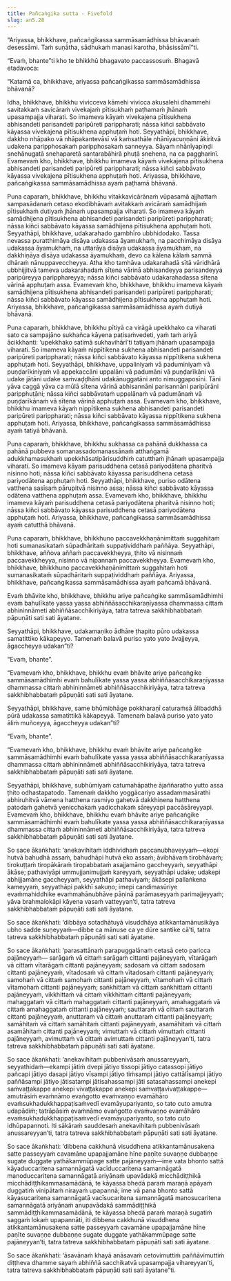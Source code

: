 ```yaml
---
title: Pañcaṅgika sutta - Fivefold
slug: an5.28
---
```


“Ariyassa, bhikkhave, pañcaṅgikassa sammāsamādhissa bhāvanaṁ desessāmi. Taṁ suṇātha, sādhukaṁ manasi karotha, bhāsissāmī”ti.

“Evaṁ, bhante”ti kho te bhikkhū bhagavato paccassosuṁ. Bhagavā etadavoca:

“Katamā ca, bhikkhave, ariyassa pañcaṅgikassa sammāsamādhissa bhāvanā?

Idha, bhikkhave, bhikkhu vivicceva kāmehi vivicca akusalehi dhammehi savitakkaṁ savicāraṁ vivekajaṁ pītisukhaṁ paṭhamaṁ jhānaṁ upasampajja viharati. So imameva kāyaṁ vivekajena pītisukhena abhisandeti parisandeti paripūreti parippharati; nāssa kiñci sabbāvato kāyassa vivekajena pītisukhena apphuṭaṁ hoti. Seyyathāpi, bhikkhave, dakkho nhāpako vā nhāpakantevāsī vā kaṁsathāle nhānīyacuṇṇāni ākiritvā udakena paripphosakaṁ paripphosakaṁ sanneyya. Sāyaṁ nhānīyapiṇḍi snehānugatā snehaparetā santarabāhirā phuṭā snehena, na ca paggharinī. Evamevaṁ kho, bhikkhave, bhikkhu imameva kāyaṁ vivekajena pītisukhena abhisandeti parisandeti paripūreti parippharati; nāssa kiñci sabbāvato kāyassa vivekajena pītisukhena apphuṭaṁ hoti. Ariyassa, bhikkhave, pañcaṅgikassa sammāsamādhissa ayaṁ paṭhamā bhāvanā.

Puna caparaṁ, bhikkhave, bhikkhu vitakkavicārānaṁ vūpasamā ajjhattaṁ sampasādanaṁ cetaso ekodibhāvaṁ avitakkaṁ avicāraṁ samādhijaṁ pītisukhaṁ dutiyaṁ jhānaṁ upasampajja viharati. So imameva kāyaṁ samādhijena pītisukhena abhisandeti parisandeti paripūreti parippharati; nāssa kiñci sabbāvato kāyassa samādhijena pītisukhena apphuṭaṁ hoti. Seyyathāpi, bhikkhave, udakarahado gambhīro ubbhidodako. Tassa nevassa puratthimāya disāya udakassa āyamukhaṁ, na pacchimāya disāya udakassa āyamukhaṁ, na uttarāya disāya udakassa āyamukhaṁ, na dakkhiṇāya disāya udakassa āyamukhaṁ, devo ca kālena kālaṁ sammā dhāraṁ nānuppaveccheyya. Atha kho tamhāva udakarahadā sītā vāridhārā ubbhijjitvā tameva udakarahadaṁ sītena vārinā abhisandeyya parisandeyya paripūreyya paripphareyya; nāssa kiñci sabbāvato udakarahadassa sītena vārinā apphuṭaṁ assa. Evamevaṁ kho, bhikkhave, bhikkhu imameva kāyaṁ samādhijena pītisukhena abhisandeti parisandeti paripūreti parippharati; nāssa kiñci sabbāvato kāyassa samādhijena pītisukhena apphuṭaṁ hoti. Ariyassa, bhikkhave, pañcaṅgikassa sammāsamādhissa ayaṁ dutiyā bhāvanā.

Puna caparaṁ, bhikkhave, bhikkhu pītiyā ca virāgā upekkhako ca viharati sato ca sampajāno sukhañca kāyena paṭisaṁvedeti, yaṁ taṁ ariyā ācikkhanti: ‘upekkhako satimā sukhavihārī’ti tatiyaṁ jhānaṁ upasampajja viharati. So imameva kāyaṁ nippītikena sukhena abhisandeti parisandeti paripūreti parippharati; nāssa kiñci sabbāvato kāyassa nippītikena sukhena apphuṭaṁ hoti. Seyyathāpi, bhikkhave, uppaliniyaṁ vā paduminiyaṁ vā puṇḍarīkiniyaṁ vā appekaccāni uppalāni vā padumāni vā puṇḍarīkāni vā udake jātāni udake saṁvaḍḍhāni udakānuggatāni anto nimuggaposīni. Tāni yāva caggā yāva ca mūlā sītena vārinā abhisannāni parisannāni paripūrāni paripphuṭāni; nāssa kiñci sabbāvataṁ uppalānaṁ vā padumānaṁ vā puṇḍarīkānaṁ vā sītena vārinā apphuṭaṁ assa. Evamevaṁ kho, bhikkhave, bhikkhu imameva kāyaṁ nippītikena sukhena abhisandeti parisandeti paripūreti parippharati; nāssa kiñci sabbāvato kāyassa nippītikena sukhena apphuṭaṁ hoti. Ariyassa, bhikkhave, pañcaṅgikassa sammāsamādhissa ayaṁ tatiyā bhāvanā.

Puna caparaṁ, bhikkhave, bhikkhu sukhassa ca pahānā dukkhassa ca pahānā pubbeva somanassadomanassānaṁ atthaṅgamā adukkhamasukhaṁ upekkhāsatipārisuddhiṁ catutthaṁ jhānaṁ upasampajja viharati. So imameva kāyaṁ parisuddhena cetasā pariyodātena pharitvā nisinno hoti; nāssa kiñci sabbāvato kāyassa parisuddhena cetasā pariyodātena apphuṭaṁ hoti. Seyyathāpi, bhikkhave, puriso odātena vatthena sasīsaṁ pārupitvā nisinno assa; nāssa kiñci sabbāvato kāyassa odātena vatthena apphuṭaṁ assa. Evamevaṁ kho, bhikkhave, bhikkhu imameva kāyaṁ parisuddhena cetasā pariyodātena pharitvā nisinno hoti; nāssa kiñci sabbāvato kāyassa parisuddhena cetasā pariyodātena apphuṭaṁ hoti. Ariyassa, bhikkhave, pañcaṅgikassa sammāsamādhissa ayaṁ catutthā bhāvanā.

Puna caparaṁ, bhikkhave, bhikkhuno paccavekkhaṇānimittaṁ suggahitaṁ hoti sumanasikataṁ sūpadhāritaṁ suppaṭividdhaṁ paññāya. Seyyathāpi, bhikkhave, aññova aññaṁ paccavekkheyya, ṭhito vā nisinnaṁ paccavekkheyya, nisinno vā nipannaṁ paccavekkheyya. Evamevaṁ kho, bhikkhave, bhikkhuno paccavekkhaṇānimittaṁ suggahitaṁ hoti sumanasikataṁ sūpadhāritaṁ suppaṭividdhaṁ paññāya. Ariyassa, bhikkhave, pañcaṅgikassa sammāsamādhissa ayaṁ pañcamā bhāvanā.

Evaṁ bhāvite kho, bhikkhave, bhikkhu ariye pañcaṅgike sammāsamādhimhi evaṁ bahulīkate yassa yassa abhiññāsacchikaraṇīyassa dhammassa cittaṁ abhininnāmeti abhiññāsacchikiriyāya, tatra tatreva sakkhibhabbataṁ pāpuṇāti sati sati āyatane.

Seyyathāpi, bhikkhave, udakamaṇiko ādhāre ṭhapito pūro udakassa samatittiko kākapeyyo. Tamenaṁ balavā puriso yato yato āvajjeyya, āgaccheyya udakan”ti?

“Evaṁ, bhante”.

“Evamevaṁ kho, bhikkhave, bhikkhu evaṁ bhāvite ariye pañcaṅgike sammāsamādhimhi evaṁ bahulīkate yassa yassa abhiññāsacchikaraṇīyassa dhammassa cittaṁ abhininnāmeti abhiññāsacchikiriyāya, tatra tatreva sakkhibhabbataṁ pāpuṇāti sati sati āyatane.

Seyyathāpi, bhikkhave, same bhūmibhāge pokkharaṇī caturaṁsā ālibaddhā pūrā udakassa samatittikā kākapeyyā. Tamenaṁ balavā puriso yato yato āliṁ muñceyya, āgaccheyya udakan”ti?

“Evaṁ, bhante”.

“Evamevaṁ kho, bhikkhave, bhikkhu evaṁ bhāvite ariye pañcaṅgike sammāsamādhimhi evaṁ bahulīkate yassa yassa abhiññāsacchikaraṇīyassa dhammassa cittaṁ abhininnāmeti abhiññāsacchikiriyāya, tatra tatreva sakkhibhabbataṁ pāpuṇāti sati sati āyatane.

Seyyathāpi, bhikkhave, subhūmiyaṁ catumahāpathe ājaññaratho yutto assa ṭhito odhastapatodo. Tamenaṁ dakkho yoggācariyo assadammasārathi abhiruhitvā vāmena hatthena rasmiyo gahetvā dakkhiṇena hatthena patodaṁ gahetvā yenicchakaṁ yadicchakaṁ sāreyyapi paccāsāreyyapi. Evamevaṁ kho, bhikkhave, bhikkhu evaṁ bhāvite ariye pañcaṅgike sammāsamādhimhi evaṁ bahulīkate yassa yassa abhiññāsacchikaraṇīyassa dhammassa cittaṁ abhininnāmeti abhiññāsacchikiriyāya, tatra tatreva sakkhibhabbataṁ pāpuṇāti sati sati āyatane.

So sace ākaṅkhati: ‘anekavihitaṁ iddhividhaṁ paccanubhaveyyaṁ—ekopi hutvā bahudhā assaṁ, bahudhāpi hutvā eko assaṁ; āvibhāvaṁ tirobhāvaṁ; tirokuṭṭaṁ tiropākāraṁ tiropabbataṁ asajjamāno gaccheyyaṁ, seyyathāpi ākāse; pathaviyāpi ummujjanimujjaṁ kareyyaṁ, seyyathāpi udake; udakepi abhijjamāne gaccheyyaṁ, seyyathāpi pathaviyaṁ; ākāsepi pallaṅkena kameyyaṁ, seyyathāpi pakkhī sakuṇo; imepi candimasūriye evaṁmahiddhike evaṁmahānubhāve pāṇinā parāmaseyyaṁ parimajjeyyaṁ; yāva brahmalokāpi kāyena vasaṁ vatteyyan’ti, tatra tatreva sakkhibhabbataṁ pāpuṇāti sati sati āyatane.

So sace ākaṅkhati: ‘dibbāya sotadhātuyā visuddhāya atikkantamānusikāya ubho sadde suṇeyyaṁ—dibbe ca mānuse ca ye dūre santike cā’ti, tatra tatreva sakkhibhabbataṁ pāpuṇāti sati sati āyatane.

So sace ākaṅkhati: ‘parasattānaṁ parapuggalānaṁ cetasā ceto paricca pajāneyyaṁ— sarāgaṁ vā cittaṁ sarāgaṁ cittanti pajāneyyaṁ, vītarāgaṁ vā cittaṁ vītarāgaṁ cittanti pajāneyyaṁ; sadosaṁ vā cittaṁ sadosaṁ cittanti pajāneyyaṁ, vītadosaṁ vā cittaṁ vītadosaṁ cittanti pajāneyyaṁ; samohaṁ vā cittaṁ samohaṁ cittanti pajāneyyaṁ, vītamohaṁ vā cittaṁ vītamohaṁ cittanti pajāneyyaṁ; saṅkhittaṁ vā cittaṁ saṅkhittaṁ cittanti pajāneyyaṁ, vikkhittaṁ vā cittaṁ vikkhittaṁ cittanti pajāneyyaṁ; mahaggataṁ vā cittaṁ mahaggataṁ cittanti pajāneyyaṁ, amahaggataṁ vā cittaṁ amahaggataṁ cittanti pajāneyyaṁ; sauttaraṁ vā cittaṁ sauttaraṁ cittanti pajāneyyaṁ, anuttaraṁ vā cittaṁ anuttaraṁ cittanti pajāneyyaṁ; samāhitaṁ vā cittaṁ samāhitaṁ cittanti pajāneyyaṁ, asamāhitaṁ vā cittaṁ asamāhitaṁ cittanti pajāneyyaṁ; vimuttaṁ vā cittaṁ vimuttaṁ cittanti pajāneyyaṁ, avimuttaṁ vā cittaṁ avimuttaṁ cittanti pajāneyyan’ti, tatra tatreva sakkhibhabbataṁ pāpuṇāti sati sati āyatane.

So sace ākaṅkhati: ‘anekavihitaṁ pubbenivāsaṁ anussareyyaṁ, seyyathidaṁ—ekampi jātiṁ dvepi jātiyo tissopi jātiyo catassopi jātiyo pañcapi jātiyo dasapi jātiyo vīsampi jātiyo tiṁsampi jātiyo cattālīsampi jātiyo paññāsampi jātiyo jātisatampi jātisahassampi jāti satasahassampi anekepi saṁvaṭṭakappe anekepi vivaṭṭakappe anekepi saṁvaṭṭavivaṭṭakappe—amutrāsiṁ evaṁnāmo evaṅgotto evaṁvaṇṇo evamāhāro evaṁsukhadukkhappaṭisaṁvedī evamāyupariyanto, so tato cuto amutra udapādiṁ; tatrāpāsiṁ evaṁnāmo evaṅgotto evaṁvaṇṇo evamāhāro evaṁsukhadukkhappaṭisaṁvedī evamāyupariyanto, so tato cuto idhūpapannoti. Iti sākāraṁ sauddesaṁ anekavihitaṁ pubbenivāsaṁ anussareyyan’ti, tatra tatreva sakkhibhabbataṁ pāpuṇāti sati sati āyatane.

So sace ākaṅkhati: ‘dibbena cakkhunā visuddhena atikkantamānusakena satte passeyyaṁ cavamāne upapajjamāne hīne paṇīte suvaṇṇe dubbaṇṇe sugate duggate yathākammūpage satte pajāneyyaṁ—ime vata bhonto sattā kāyaduccaritena samannāgatā vacīduccaritena samannāgatā manoduccaritena samannāgatā ariyānaṁ upavādakā micchādiṭṭhikā micchādiṭṭhikammasamādānā, te kāyassa bhedā paraṁ maraṇā apāyaṁ duggatiṁ vinipātaṁ nirayaṁ upapannā; ime vā pana bhonto sattā kāyasucaritena samannāgatā vacīsucaritena samannāgatā manosucaritena samannāgatā ariyānaṁ anupavādakā sammādiṭṭhikā sammādiṭṭhikammasamādānā, te kāyassa bhedā paraṁ maraṇā sugatiṁ saggaṁ lokaṁ upapannāti, iti dibbena cakkhunā visuddhena atikkantamānusakena satte passeyyaṁ cavamāne upapajjamāne hīne paṇīte suvaṇṇe dubbaṇṇe sugate duggate yathākammūpage satte pajāneyyan’ti, tatra tatreva sakkhibhabbataṁ pāpuṇāti sati sati āyatane.

So sace ākaṅkhati: ‘āsavānaṁ khayā anāsavaṁ cetovimuttiṁ paññāvimuttiṁ diṭṭheva dhamme sayaṁ abhiññā sacchikatvā upasampajja vihareyyan’ti, tatra tatreva sakkhibhabbataṁ pāpuṇāti sati sati āyatane”ti.
